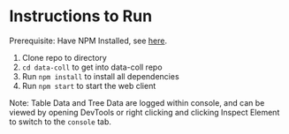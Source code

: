 # Instructions to Run

Prerequisite: Have NPM Installed, see [here](https://docs.npmjs.com/downloading-and-installing-node-js-and-npm).
1. Clone repo to directory
2. `cd data-coll` to get into data-coll repo
3. Run `npm install` to install all dependencies
4. Run `npm start` to start the web client

Note: Table Data and Tree Data are logged within console, and can be viewed by opening DevTools or right clicking and clicking Inspect Element to switch to the `console` tab.
